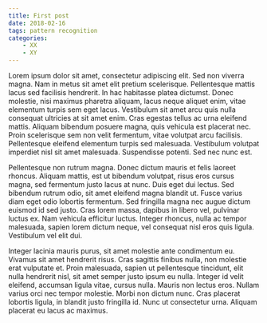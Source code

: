 ```yaml
---
title: First post
date: 2018-02-16
tags: pattern recognition
categories:
    - XX
    - XY
---
```

Lorem ipsum dolor sit amet, consectetur adipiscing elit. Sed non viverra magna. Nam in metus sit amet elit pretium scelerisque. Pellentesque mattis lacus sed facilisis hendrerit. In hac habitasse platea dictumst. Donec molestie, nisi maximus pharetra aliquam, lacus neque aliquet enim, vitae elementum turpis sem eget lacus. Vestibulum sit amet arcu quis nulla consequat ultricies at sit amet enim. Cras egestas tellus ac urna eleifend mattis. Aliquam bibendum posuere magna, quis vehicula est placerat nec. Proin scelerisque sem non velit fermentum, vitae volutpat arcu facilisis. Pellentesque eleifend elementum turpis sed malesuada. Vestibulum volutpat imperdiet nisl sit amet malesuada. Suspendisse potenti. Sed nec nunc est.

Pellentesque non rutrum magna. Donec dictum mauris et felis laoreet rhoncus. Aliquam mattis, est ut bibendum volutpat, risus eros cursus magna, sed fermentum justo lacus at nunc. Duis eget dui lectus. Sed bibendum rutrum odio, sit amet eleifend magna blandit ut. Fusce varius diam eget odio lobortis fermentum. Sed fringilla magna nec augue dictum euismod id sed justo. Cras lorem massa, dapibus in libero vel, pulvinar luctus ex. Nam vehicula efficitur luctus. Integer rhoncus, nulla ac tempor malesuada, sapien lorem dictum neque, vel consequat nisl eros quis ligula. Vestibulum vel elit dui.

Integer lacinia mauris purus, sit amet molestie ante condimentum eu. Vivamus sit amet hendrerit risus. Cras sagittis finibus nulla, non molestie erat vulputate et. Proin malesuada, sapien ut pellentesque tincidunt, elit nulla hendrerit nisl, sit amet semper justo ipsum eu nulla. Integer id velit eleifend, accumsan ligula vitae, cursus nulla. Mauris non lectus eros. Nullam varius orci nec tempor molestie. Morbi non dictum nunc. Cras placerat lobortis ligula, in blandit justo fringilla id. Nunc ut consectetur urna. Aliquam placerat eu lacus ac maximus.
